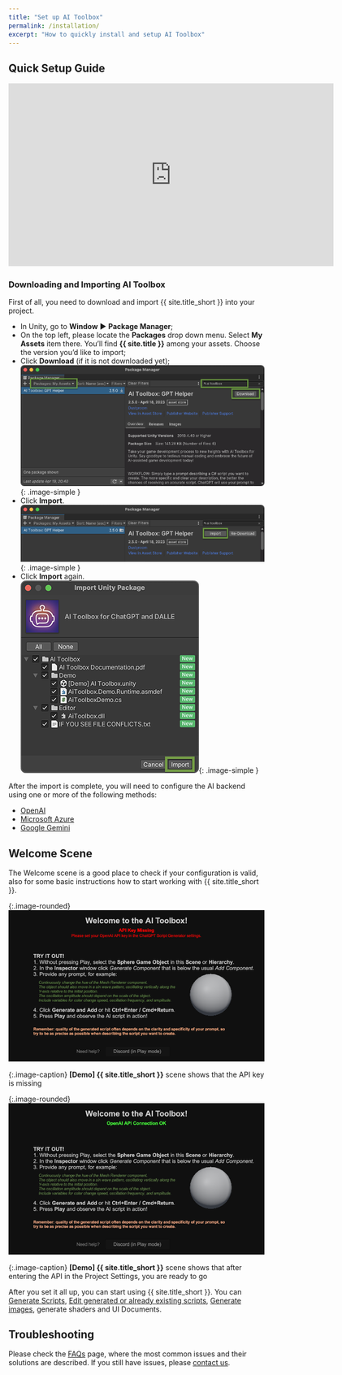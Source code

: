 ```yaml
---
title: "Set up AI Toolbox"
permalink: /installation/
excerpt: "How to quickly install and setup AI Toolbox"
---
```


## Quick Setup Guide

<!--
<iframe width="560" height="315" src="https://www.youtube.com/embed/r0uKa10urQE" title="YouTube video player" frameborder="0" allow="accelerometer; autoplay; clipboard-write; encrypted-media; gyroscope; picture-in-picture" allowfullscreen></iframe>
-->

<iframe width="640" height="360" src="https://www.youtube.com/embed/knEAuPbqX-w" title="YouTube video player" frameborder="0" allow="accelerometer; autoplay; clipboard-write; encrypted-media; gyroscope; picture-in-picture" allowfullscreen></iframe>

### Downloading and Importing AI Toolbox
First of all, you need to download and import {{ site.title_short }} into your project.

  * In Unity, go to **Window** ▶︎ **Package Manager**;
  * On the top left, please locate the **Packages** drop down menu. Select **My Assets** item there. You’ll find **{{ site.title }}** among your assets. Choose the version you’d like to import;
  * Click **Download** (if it is not downloaded yet);
  ![](../assets/images/manual_images/sg-package-manager-download.png){: .image-simple }
  * Click **Import**.
  ![](../assets/images/manual_images/sg-package-manager-import.png){: .image-simple }
  * Click **Import** again.
  ![](../assets/images/manual_images/sg-package-manager-import-again.png){: .image-simple }

After the import is complete, you will need to configure the AI backend using one or more of the following methods:
* [OpenAI](/openai-set-up/)
* [Microsoft Azure](/azure-set-up/)
* [Google Gemini](/gemini-set-up/)

## Welcome Scene

The Welcome scene is a good place to check if your configuration is valid, also for some basic instructions how to start working with {{ site.title_short }}.

{:.image-rounded}
<a href="/assets/images/manual_images/sg-setup-apikey-missing.png">
![Welcome Scene](../assets/images/manual_images/sg-setup-apikey-missing.png)
</a>

{:.image-caption}
**[Demo] {{ site.title_short }}** scene shows that the API key is missing

{:.image-rounded}
<a href="/assets/images/manual_images/sg-setup-apikey-ok.png">
![Welcome Scene](../assets/images/manual_images/sg-setup-apikey-ok.png)
</a>

{:.image-caption}
**[Demo] {{ site.title_short }}** scene shows that after entering the API in the Project Settings, you are ready to go

After you set it all up, you can start using {{ site.title_short }}. You can [Generate Scripts](/getting-started/#generating-scripts), [Edit generated or already existing scripts](/getting-started/#editing-scripts), [Generate images](/getting-started/#generating-images-with-dalle), generate shaders and UI Documents.

<!--
The Quick Start scene scene works in all Render Pipelines: Built-in, URP and HDRP.
{:.notice--info}
-->

## Troubleshooting
Please check the [FAQs](/faq/) page, where the most common issues and their solutions are described. If you still have issues, please [contact us](/contact-details/).
